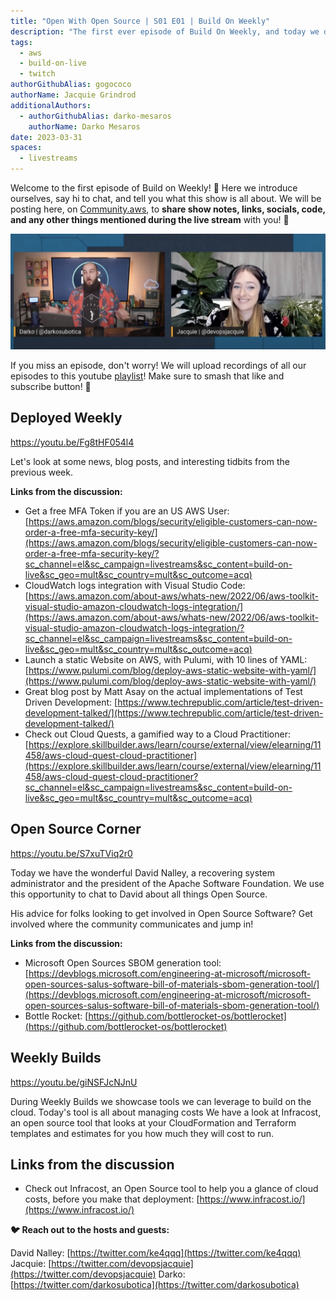```yaml
---
title: "Open With Open Source | S01 E01 | Build On Weekly"
description: "The first ever episode of Build On Weekly, and today we discuss all things Open Source at AWS with David Nalley"
tags:
  - aws
  - build-on-live
  - twitch
authorGithubAlias: gogococo
authorName: Jacquie Grindrod
additionalAuthors: 
  - authorGithubAlias: darko-mesaros
    authorName: Darko Mesaros
date: 2023-03-31
spaces:
  - livestreams
---
```


Welcome to the first episode of Build on Weekly! 🥳 Here we introduce ourselves, say hi to chat, and tell you what this show is all about. We will be posting here, on [Community.aws](/livestreams/build-on-weekly), to **share show notes, links, socials, code, and any other things mentioned during the live stream** with you! 🚀

![Jacquie and Darko on stream](images/header.webp)

If you miss an episode, don't worry! We will upload recordings of all our episodes to this youtube [playlist](https://youtube.com/playlist?list=PLDqi6CuDzubwBQdL4N1tVUwWeNEtOG9vL)! Make sure to smash that like and subscribe button! 🥹

## Deployed Weekly

https://youtu.be/Fg8tHF054l4

Let's look at some news, blog posts, and interesting tidbits from the previous week.

**Links from the discussion:**

- Get a free MFA Token if you are an US AWS User: [https://aws.amazon.com/blogs/security/eligible-customers-can-now-order-a-free-mfa-security-key/](https://aws.amazon.com/blogs/security/eligible-customers-can-now-order-a-free-mfa-security-key/?sc_channel=el&sc_campaign=livestreams&sc_content=build-on-live&sc_geo=mult&sc_country=mult&sc_outcome=acq)
- CloudWatch logs integration with Visual Studio Code: [https://aws.amazon.com/about-aws/whats-new/2022/06/aws-toolkit-visual-studio-amazon-cloudwatch-logs-integration/](https://aws.amazon.com/about-aws/whats-new/2022/06/aws-toolkit-visual-studio-amazon-cloudwatch-logs-integration/?sc_channel=el&sc_campaign=livestreams&sc_content=build-on-live&sc_geo=mult&sc_country=mult&sc_outcome=acq)
- Launch a static Website on AWS, with Pulumi, with 10 lines of YAML: [https://www.pulumi.com/blog/deploy-aws-static-website-with-yaml/](https://www.pulumi.com/blog/deploy-aws-static-website-with-yaml/)
- Great blog post by Matt Asay on the actual implementations of Test Driven Development: [https://www.techrepublic.com/article/test-driven-development-talked/](https://www.techrepublic.com/article/test-driven-development-talked/)
- Check out Cloud Quests, a gamified way to a Cloud Practitioner: [https://explore.skillbuilder.aws/learn/course/external/view/elearning/11458/aws-cloud-quest-cloud-practitioner](https://explore.skillbuilder.aws/learn/course/external/view/elearning/11458/aws-cloud-quest-cloud-practitioner?sc_channel=el&sc_campaign=livestreams&sc_content=build-on-live&sc_geo=mult&sc_country=mult&sc_outcome=acq)

## Open Source Corner

https://youtu.be/S7xuTViq2r0

Today we have the wonderful David Nalley, a recovering system administrator and the president of the Apache Software Foundation. We use this opportunity to chat to David about all things Open Source.

His advice for folks looking to get involved in Open Source Software? Get involved where the community communicates and jump in!

**Links from the discussion:**

- Microsoft Open Sources SBOM generation tool: [https://devblogs.microsoft.com/engineering-at-microsoft/microsoft-open-sources-salus-software-bill-of-materials-sbom-generation-tool/](https://devblogs.microsoft.com/engineering-at-microsoft/microsoft-open-sources-salus-software-bill-of-materials-sbom-generation-tool/)
- Bottle Rocket: [https://github.com/bottlerocket-os/bottlerocket](https://github.com/bottlerocket-os/bottlerocket)

## Weekly Builds

https://youtu.be/giNSFJcNJnU

During Weekly Builds we showcase tools we can leverage to build on the cloud. Today's tool is all about managing costs We have a look at Infracost, an open source tool that looks at your CloudFormation and Terraform templates and estimates for you how much they will cost to run.

## Links from the discussion

- Check out Infracost, an Open Source tool to help you a glance of cloud costs, before you make that deployment: [https://www.infracost.io/](https://www.infracost.io/)

**🐦 Reach out to the hosts and guests:**

David Nalley: [https://twitter.com/ke4qqq](https://twitter.com/ke4qqq)
Jacquie: [https://twitter.com/devopsjacquie](https://twitter.com/devopsjacquie)
Darko: [https://twitter.com/darkosubotica](https://twitter.com/darkosubotica)
